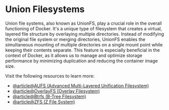 # Union Filesystems

Union file systems, also known as UnionFS, play a crucial role in the overall functioning of Docker. It's a unique type of filesystem that creates a virtual, layered file structure by overlaying multiple directories. Instead of modifying the original file system or merging directories, UnionFS enables the simultaneous mounting of multiple directories on a single mount point while keeping their contents separate. This feature is especially beneficial in the context of Docker, as it allows us to manage and optimize storage performance by minimizing duplication and reducing the container image size.

Visit the following resources to learn more:

- [@article@AUFS (Advanced Multi-Layered Unification Filesystem)](http://aufs.sourceforge.net/)
- [@article@OverlayFS (Overlay Filesystem)](https://www.kernel.org/doc/html/latest/filesystems/overlayfs.html)
- [@article@Btrfs (B-Tree Filesystem)](https://btrfs.readthedocs.io/en/stable/)
- [@article@ZFS (Z File System)](https://zfsonlinux.org/)
